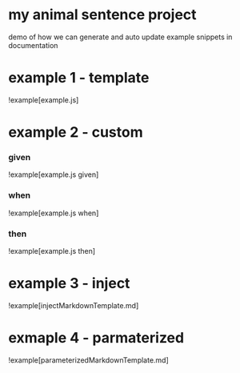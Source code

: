 # my animal sentence project

demo of how we can generate and auto update example snippets in documentation

# example 1 - template

!example[example.js]

# example 2 - custom

### given

!example[example.js given]

### when

!example[example.js when]

### then

!example[example.js then]

# example 3 - inject

!example[injectMarkdownTemplate.md]

# exmaple 4 - parmaterized

!example[parameterizedMarkdownTemplate.md]
